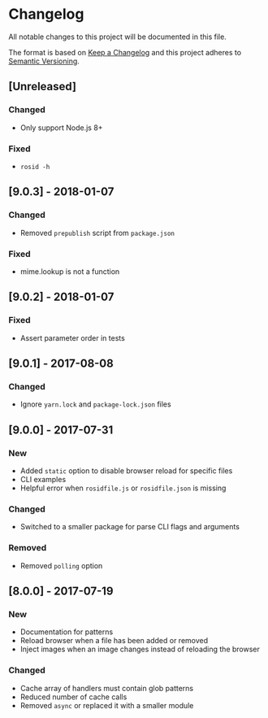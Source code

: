 # Changelog

All notable changes to this project will be documented in this file.

The format is based on [Keep a Changelog](http://keepachangelog.com/en/1.0.0/) and this project adheres to [Semantic Versioning](http://semver.org/spec/v2.0.0.html).

## [Unreleased]

### Changed

- Only support Node.js 8+

### Fixed

- `rosid -h`

## [9.0.3] - 2018-01-07

### Changed

- Removed `prepublish` script from `package.json`

### Fixed

- mime.lookup is not a function

## [9.0.2] - 2018-01-07

### Fixed

- Assert parameter order in tests

## [9.0.1] - 2017-08-08

### Changed

- Ignore `yarn.lock` and `package-lock.json` files

## [9.0.0] - 2017-07-31

### New

- Added `static` option to disable browser reload for specific files
- CLI examples
- Helpful error when `rosidfile.js` or `rosidfile.json` is missing

### Changed

- Switched to a smaller package for parse CLI flags and arguments

### Removed

- Removed `polling` option

## [8.0.0] - 2017-07-19

### New

- Documentation for patterns
- Reload browser when a file has been added or removed
- Inject images when an image changes instead of reloading the browser

### Changed

- Cache array of handlers must contain glob patterns
- Reduced number of cache calls
- Removed `async` or replaced it with a smaller module